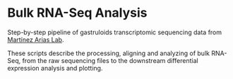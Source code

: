 # Bulk RNA-Seq Analysis
Step-by-step pipeline of gastruloids transcriptomic sequencing data from [Martínez Arias Lab](https://amapress.upf.edu/]).

These scripts describe the processing, aligning and analyzing of bulk RNA-Seq, from the raw sequencing files to the downstream differential expression analysis and plotting.

